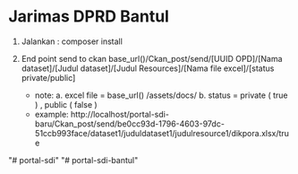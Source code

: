 # Jarimas DPRD Bantul

1. Jalankan : composer install

2. End point send to ckan
base_url()/Ckan_post/send/[UUID OPD]/[Nama dataset]/[Judul dataset]/[Judul Resources]/[Nama file excel]/[status private/public]
    - note: 
        a. excel file = base_url() /assets/docs/
        b. status = private ( true )  , public ( false )
    - example:
        http://localhost/portal-sdi-baru/Ckan_post/send/be0cc93d-1796-4603-97dc-51ccb993face/dataset1/juduldataset1/judulresource1/dikpora.xlsx/true

"# portal-sdi" 
"# portal-sdi-bantul" 
